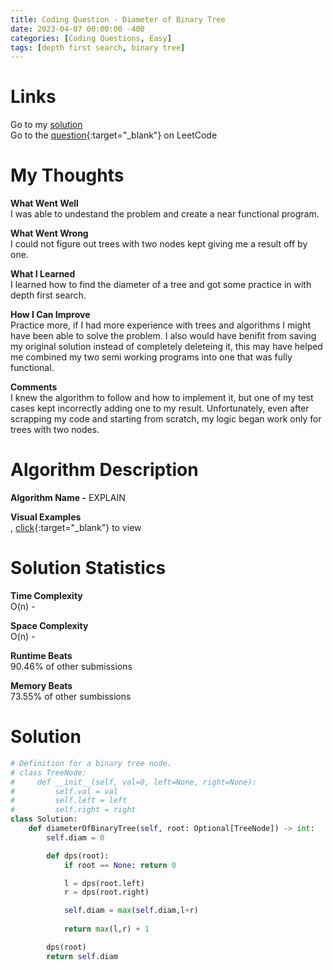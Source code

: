 ```yaml
---
title: Coding Question - Diameter of Binary Tree
date: 2023-04-07 00:00:00 -400
categories: [Coding Questions, Easy]
tags: [depth first search, binary tree]
---
```


# Links  

Go to my [solution](#solution)  
Go to the [question](https://leetcode.com/problems/diameter-of-binary-tree/){:target="_blank"} on LeetCode  

# My Thoughts  

**What Went Well**  
I was able to undestand the problem and create a near functional program.

**What Went Wrong**  
I could not figure out trees with two nodes kept giving me a result off by one.

**What I Learned**  
I learned how to find the diameter of a tree and got some practice in with depth first search.

**How I Can Improve**  
Practice more, if I had more experience with trees and algorithms I might have been able to solve the problem. 
I also would have benifit from saving my original solution instead of completely deleteing it, this may have helped me combined my two semi working programs into one that was fully functional.

**Comments**  
I knew the algorithm to follow and how to implement it, but one of my test cases kept incorrectly adding one to my result. 
Unfortunately, even after scrapping my code and starting from scratch, my logic began work only for trees with two nodes.

# Algorithm Description

**Algorithm Name -** EXPLAIN

**Visual Examples**  
, [click](LINK_HERE){:target="_blank"} to view  

# Solution Statistics  

**Time Complexity**  
O(n) -

**Space Complexity**  
O(n) - 

**Runtime Beats**  
90.46% of other submissions  

**Memory Beats**  
73.55% of other sumbissions  

# Solution  

```python
# Definition for a binary tree node.
# class TreeNode:
#     def __init__(self, val=0, left=None, right=None):
#         self.val = val
#         self.left = left
#         self.right = right
class Solution:
    def diameterOfBinaryTree(self, root: Optional[TreeNode]) -> int:
        self.diam = 0

        def dps(root):
            if root == None: return 0

            l = dps(root.left)
            r = dps(root.right)

            self.diam = max(self.diam,l+r)
            
            return max(l,r) + 1

        dps(root)
        return self.diam
```
